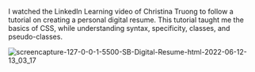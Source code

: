 I watched the LinkedIn Learning video of Christina Truong to follow a tutorial on creating a personal digital resume. This tutorial taught me the basics of CSS, while understanding syntax, specificity, classes, and pseudo-classes. 

![screencapture-127-0-0-1-5500-SB-Digital-Resume-html-2022-06-12-13_03_17](https://user-images.githubusercontent.com/99764268/173246906-e7c76c76-e2ff-4606-a09e-94d3b496a0ed.png)
